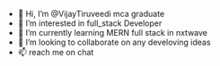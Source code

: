 - 👋 Hi, I’m @VijayTiruveedi mca graduate
- 👀 I’m interested in full_stack Developer
- 🌱 I’m currently learning MERN full stack in nxtwave
- 💞️ I’m looking to collaborate on any develoving ideas
- 📫 reach me on chat

<!---
VijayTiruveedi/VijayTiruveedi is a ✨ special ✨ repository because its `README.md` (this file) appears on your GitHub profile.
You can click the Preview link to take a look at your changes.
--->

